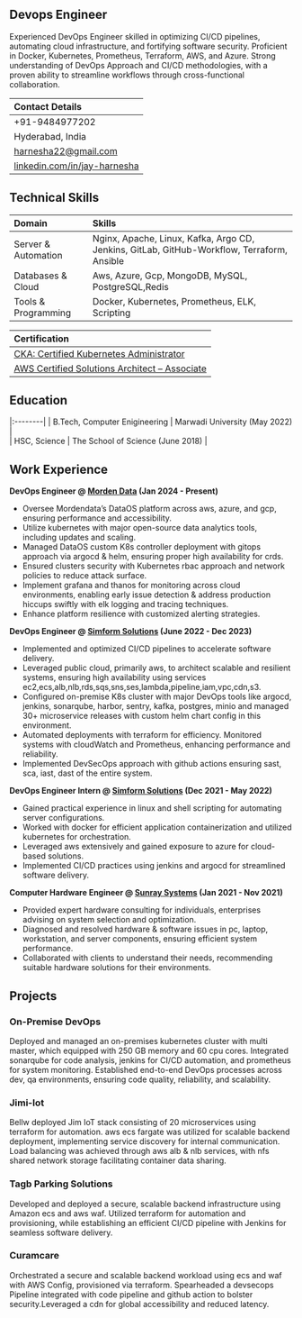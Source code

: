 ## Devops Engineer
Experienced DevOps Engineer skilled in optimizing CI/CD pipelines, automating cloud infrastructure, and fortifying software security. Proficient in Docker, Kubernetes, Prometheus, Terraform, AWS, and Azure. Strong understanding of DevOps Approach and CI/CD methodologies, with a proven ability to streamline workflows through cross-functional collaboration.

| Contact Details |
|:--------|
| +91-9484977202 |
| Hyderabad, India |
| [harnesha22@gmail.com](harnesha22@gmail.com) |
| [linkedin.com/in/jay-harnesha](https://www.linkedin.com/in/jay-harnesha) |

## Technical Skills

| Domain | Skills |
|:--------|:--------|
| Server & Automation | Nginx, Apache, Linux, Kafka, Argo CD, Jenkins, GitLab, GitHub-Workflow, Terraform, Ansible |
| Databases & Cloud | Aws, Azure, Gcp, MongoDB, MySQL, PostgreSQL,Redis |
| Tools & Programming | Docker, Kubernetes, Prometheus, ELK, Scripting |

| Certification |
|:--------|
| [CKA: Certified Kubernetes Administrator](https://www.credly.com/badges/34cc07ba-975f-4451-a81d-bd2efa0ba603/public_url) |
| [AWS Certified Solutions Architect – Associate](https://www.credly.com/badges/bc4024ce-a0f5-4665-b22a-8dc9d234a2fa/public_url) |

## Education
|:--------|
| B.Tech, Computer Enigineering | Marwadi University (May 2022)	|					       		
| HSC, Science | The School of Science (June 2018) |	        		

## Work Experience
**DevOps Engineer @ [Morden Data](https://themoderndatacompany.com) (Jan 2024 - Present)**
- Oversee Mordendata’s DataOS platform across aws, azure, and gcp, ensuring performance and accessibility.
- Utilize kubernetes with major open-source data analytics tools, including updates and scaling.
- Managed DataOS custom K8s controller deployment with gitops approach via argocd & helm, ensuring proper high availability for crds.
- Ensured clusters security with Kubernetes rbac approach and network policies to reduce attack surface.
- Implement grafana and thanos for monitoring across cloud environments, enabling early issue detection & address production hiccups swiftly with elk logging and tracing techniques.
- Enhance platform resilience with customized alerting strategies.

**DevOps Engineer @ [Simform Solutions](https://www.simform.com) (June 2022 - Dec 2023)**
- Implemented and optimized CI/CD pipelines to accelerate software delivery.
- Leveraged public cloud, primarily aws, to architect scalable and resilient systems, ensuring high availability using services ec2,ecs,alb,nlb,rds,sqs,sns,ses,lambda,pipeline,iam,vpc,cdn,s3.
- Configured on-premise K8s cluster with major DevOps tools like argocd, jenkins, sonarqube, harbor, sentry, kafka, postgres, minio and managed 30+ microservice releases with custom helm chart config in this environment.
- Automated deployments with terraform for efficiency. Monitored systems with cloudWatch and Prometheus, enhancing performance and reliability.
- Implemented DevSecOps approach with github actions ensuring sast, sca, iast, dast of the entire system.

**DevOps Engineer Intern @ [Simform Solutions](https://www.simform.com) (Dec 2021 - May 2022)**
- Gained practical experience in linux and shell scripting for automating server configurations.
- Worked with docker for efficient application containerization and utilized kubernetes for orchestration.
- Leveraged aws extensively and gained exposure to azure for cloud-based solutions.
- Implemented CI/CD practices using jenkins and argocd for streamlined software delivery.

**Computer Hardware Engineer @ [Sunray Systems](https://www.sunraysystems.in) (Jan 2021 - Nov 2021)**
- Provided expert hardware consulting for individuals, enterprises advising on system selection and optimization.
- Diagnosed and resolved hardware & software issues in pc, laptop, workstation, and server components, ensuring efficient system performance.
- Collaborated with clients to understand their needs, recommending suitable hardware solutions for their environments.

## Projects

### On-Premise DevOps
Deployed and managed an on-premises kubernetes cluster with multi master, which equipped with 250 GB memory and 60 cpu cores. Integrated sonarqube for code analysis, jenkins for CI/CD automation, and prometheus for system monitoring. Established end-to-end DevOps processes across dev, qa environments, ensuring code quality, reliability, and scalability.

### Jimi-Iot
Bellw deployed Jim IoT stack consisting of 20 microservices using terraform for automation. aws ecs fargate was utilized for scalable backend deployment, implementing service discovery for internal communication. Load balancing was achieved through aws alb & nlb services, with nfs shared network storage facilitating container data sharing.

### Tagb Parking Solutions
Developed and deployed a secure, scalable backend infrastructure using Amazon ecs and aws waf. Utilized terraform for automation and provisioning, while establishing an efficient CI/CD pipeline with Jenkins for seamless software delivery.

### Curamcare
Orchestrated a secure and scalable backend workload using ecs and waf with AWS Config, provisioned via terraform. Spearheaded a devsecops Pipeline integrated with code pipeline and github action to bolster security.Leveraged a cdn for global accessibility and reduced latency.
